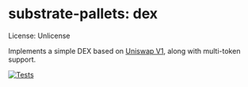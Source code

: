 # substrate-pallets: dex

License: Unlicense

Implements a simple DEX based on [Uniswap V1](https://hackmd.io/@HaydenAdams/HJ9jLsfTz), along with multi-token
support.

[![Tests](https://github.com/evilrobot-01/substrate-pallets/actions/workflows/test.yml/badge.svg?branch=dex)](https://github.com/evilrobot-01/substrate-pallets/actions/workflows/test.yml)